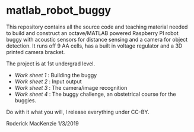 matlab_robot_buggy
==================

This repository contains all the source code and teaching material needed to build and construct an octave/MATLAB powered Raspberry PI robot buggy with acoustic sensors for distance sensing and a camera for object detection.  It runs off 9 AA cells, has a built in voltage regulator and a 3D printed camera bracket.

The project is at 1st undergrad level.

- *Work sheet 1* : Building the buggy
- *Work sheet 2* : Input output
- *Work sheet 3* : The camera/image recognition
- *Work sheet 4* : The buggy challenge, an obstetrical course for the buggies.

Do with it what you will, I release everything under CC-BY.

Roderick MacKenzie 1/3/2019
